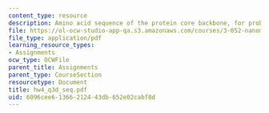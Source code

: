 ```yaml
---
content_type: resource
description: Amino acid sequence of the protein core backbone, for problem 3d.
file: https://ol-ocw-studio-app-qa.s3.amazonaws.com/courses/3-052-nanomechanics-of-materials-and-biomaterials-spring-2007/6096cee61366212443db652e02cabf8d_hw4_q3d_seq.pdf
file_type: application/pdf
learning_resource_types:
- Assignments
ocw_type: OCWFile
parent_title: Assignments
parent_type: CourseSection
resourcetype: Document
title: hw4_q3d_seq.pdf
uid: 6096cee6-1366-2124-43db-652e02cabf8d
---
```

